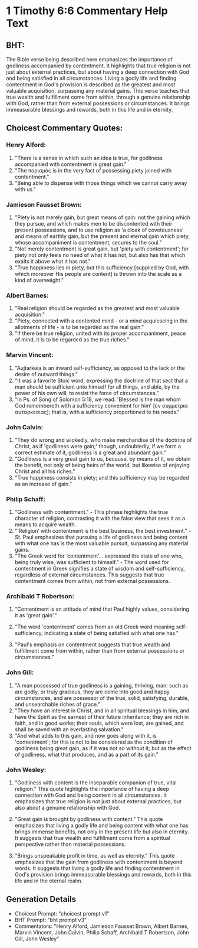 # 1 Timothy 6:6 Commentary Help Text

## BHT:
The Bible verse being described here emphasizes the importance of godliness accompanied by contentment. It highlights that true religion is not just about external practices, but about having a deep connection with God and being satisfied in all circumstances. Living a godly life and finding contentment in God's provision is described as the greatest and most valuable acquisition, surpassing any material gains. This verse teaches that true wealth and fulfillment come from within, through a genuine relationship with God, rather than from external possessions or circumstances. It brings immeasurable blessings and rewards, both in this life and in eternity.

## Choicest Commentary Quotes:
### Henry Alford:
1. "There is a sense in which such an idea is true, for godliness accompanied with contentment is great gain." 
2. "The πορισμός is in the very fact of possessing piety joined with contentment."
3. "Being able to dispense with those things which we cannot carry away with us."

### Jamieson Fausset Brown:
1. "Piety is not merely gain, but great means of gain: not the gaining which they pursue, and which makes men to be discontented with their present possessions, and to use religion as 'a cloak of covetousness' and means of earthly gain, but the present and eternal gain which piety, whose accompaniment is contentment, secures to the soul."
2. "Not merely contentment is great gain, but 'piety with contentment'; for piety not only feels no need of what it has not, but also has that which exalts it above what it has not."
3. "True happiness lies in piety, but this sufficiency [supplied by God, with which moreover His people are content] is thrown into the scale as a kind of overweight."

### Albert Barnes:
1. "Real religion should be regarded as the greatest and most valuable acquisition."
2. "Piety, connected with a contented mind - or a mind acquiescing in the allotments of life - is to be regarded as the real gain."
3. "If there be true religion, united with its proper accompaniment, peace of mind, it is to be regarded as the true riches."

### Marvin Vincent:
1. "Aujtarkeia is an inward self-sufficiency, as opposed to the lack or the desire of outward things."
2. "It was a favorite Stoic word, expressing the doctrine of that sect that a man should be sufficient unto himself for all things, and able, by the power of his own will, to resist the force of circumstances."
3. "In Ps. of Song of Solomon 5:18, we read: 'Blessed is the man whom God remembereth with a sufficiency convenient for him' [εν συμμετρια αυταρκεσιας]; that is, with a sufficiency proportioned to his needs."

### John Calvin:
1. "They do wrong and wickedly, who make merchandise of the doctrine of Christ, as if 'godliness were gain;' though, undoubtedly, if we form a correct estimate of it, godliness is a great and abundant gain."
2. "Godliness is a very great gain to us, because, by means of it, we obtain the benefit, not only of being heirs of the world, but likewise of enjoying Christ and all his riches."
3. "True happiness consists in piety; and this sufficiency may be regarded as an increase of gain."

### Philip Schaff:
1. "Godliness with contentment." - This phrase highlights the true character of religion, contrasting it with the false view that sees it as a means to acquire wealth.
2. "‘Religion’ with contentment is the best business, the best investment." - St. Paul emphasizes that pursuing a life of godliness and being content with what one has is the most valuable pursuit, surpassing any material gains.
3. "The Greek word for ‘contentment’... expressed the state of one who, being truly wise, was sufficient to himself." - The word used for contentment in Greek signifies a state of wisdom and self-sufficiency, regardless of external circumstances. This suggests that true contentment comes from within, not from external possessions.

### Archibald T Robertson:
1. "Contentment is an attitude of mind that Paul highly values, considering it as 'great gain'." 

2. "The word 'contentment' comes from an old Greek word meaning self-sufficiency, indicating a state of being satisfied with what one has." 

3. "Paul's emphasis on contentment suggests that true wealth and fulfillment come from within, rather than from external possessions or circumstances."

### John Gill:
1. "A man possessed of true godliness is a gaining, thriving, man: such as are godly, or truly gracious, they are come into good and happy circumstances, and are possessor of the true, solid, satisfying, durable, and unsearchable riches of grace."
2. "They have an interest in Christ, and in all spiritual blessings in him, and have the Spirit as the earnest of their future inheritance; they are rich in faith, and in good works; their souls, which were lost, are gained, and shall be saved with an everlasting salvation."
3. "And what adds to this gain, and now goes along with it, is 'contentment'; for this is not to be considered as the condition of godliness being great gain, as if it was not so without it; but as the effect of godliness, what that produces, and as a part of its gain."

### John Wesley:
1. "Godliness with content is the inseparable companion of true, vital religion." This quote highlights the importance of having a deep connection with God and being content in all circumstances. It emphasizes that true religion is not just about external practices, but also about a genuine relationship with God.

2. "Great gain is brought by godliness with content." This quote emphasizes that living a godly life and being content with what one has brings immense benefits, not only in the present life but also in eternity. It suggests that true wealth and fulfillment come from a spiritual perspective rather than material possessions.

3. "Brings unspeakable profit in time, as well as eternity." This quote emphasizes that the gain from godliness with contentment is beyond words. It suggests that living a godly life and finding contentment in God's provision brings immeasurable blessings and rewards, both in this life and in the eternal realm.


## Generation Details
- Choicest Prompt: "choicest prompt v1"
- BHT Prompt: "bht prompt v3"
- Commentators: "Henry Alford, Jamieson Fausset Brown, Albert Barnes, Marvin Vincent, John Calvin, Philip Schaff, Archibald T Robertson, John Gill, John Wesley"
